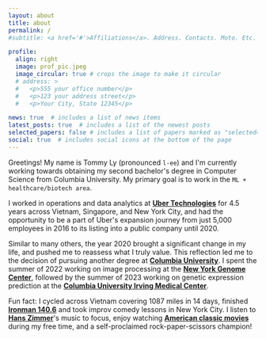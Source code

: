 ```yaml
---
layout: about
title: about
permalink: /
#subtitle: <a href='#'>Affiliations</a>. Address. Contacts. Moto. Etc.

profile:
  align: right
  image: prof_pic.jpeg
  image_circular: true # crops the image to make it circular
  # address: >
  #   <p>555 your office number</p>
  #   <p>123 your address street</p>
  #   <p>Your City, State 12345</p>

news: true  # includes a list of news items
latest_posts: true  # includes a list of the newest posts
selected_papers: false # includes a list of papers marked as "selected={true}"
social: true  # includes social icons at the bottom of the page
---
```


Greetings! My name is Tommy Ly (pronounced `l-ee`) and I'm currently working towards obtaining my second bachelor's degree in Computer Science from Columbia University. My primary goal is to work in the `ML + healthcare/biotech area`.

I worked in operations and data analytics at **[Uber Technologies](https://www.uber.com/us/en/about/)** for 4.5 years across Vietnam, Singapore, and New York City, and had the opportunity to be a part of Uber's expansion journey from just 5,000 employees in 2016 to its listing into a public company until 2020.

Similar to many others, the year 2020 brought a significant change in my life, and pushed me to reassess what I truly value. This reflection led me to the decision of pursuing another degree at **[Columbia University](https://www.columbia.edu/)**. I spent the summer of 2022 working on image processing at the **[New York Genome Center](https://www.nygenome.org/)**, followed by the summer of 2023 working on genetic expression prediction at the **[Columbia University Irving Medical Center](https://www.cuimc.columbia.edu/)**.

Fun fact: I cycled across Vietnam covering 1087 miles in 14 days, finished **[Ironman 140.6](https://bettertriathlete.com/triathlon-distances/ironman/)** and took improv comedy lessons in New York City. I listen to **[Hans Zimmer](https://open.spotify.com/artist/0YC192cP3KPCRWx8zr8MfZ)**'s music to focus, enjoy watching **[American classic movies](https://www.imdb.com/list/ls074808109/)** during my free time, and a self-proclaimed rock-paper-scissors champion!
